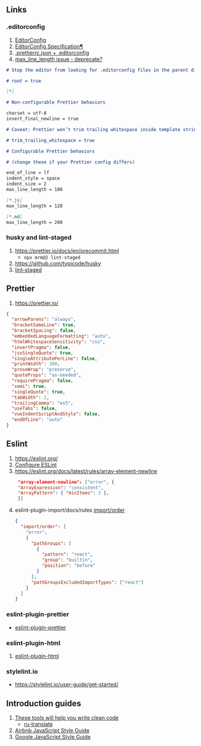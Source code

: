 ## Links

### .editorconfig

1. [EditorConfig](https://editorconfig.org/)
2. [EditorConfig Specification¶](https://spec.editorconfig.org/)
3. [.prettierrc.json + .editorconfig](https://prettier.io/docs/en/configuration.html)
4. [max_line_length issue - deprecate?](https://github.com/editorconfig/editorconfig/issues/387)

```md
# Stop the editor from looking for .editorconfig files in the parent directories

# root = true

[*]

# Non-configurable Prettier behaviors

charset = utf-8
insert_final_newline = true

# Caveat: Prettier won’t trim trailing whitespace inside template strings, but your editor might.

# trim_trailing_whitespace = true

# Configurable Prettier behaviors

# (change these if your Prettier config differs)

end_of_line = lf
indent_style = space
indent_size = 2
max_line_length = 100

[*.js]
max_line_length = 120

[*.md]
max_line_length = 200
```

### husky and lint-staged

1. https://prettier.io/docs/en/precommit.html
   - `npx mrm@2 lint-staged`
2. https://github.com/typicode/husky
3. [lint-staged](https://github.com/okonet/lint-staged)

## Prettier

1. https://prettier.io/

```json
{
  "arrowParens": "always",
  "bracketSameLine": true,
  "bracketSpacing": false,
  "embeddedLanguageFormatting": "auto",
  "htmlWhitespaceSensitivity": "css",
  "insertPragma": false,
  "jsxSingleQuote": true,
  "singleAttributePerLine": false,
  "printWidth": 300,
  "proseWrap": "preserve",
  "quoteProps": "as-needed",
  "requirePragma": false,
  "semi": true,
  "singleQuote": true,
  "tabWidth": 2,
  "trailingComma": "es5",
  "useTabs": false,
  "vueIndentScriptAndStyle": false,
  "endOfLine": "auto"
}
```

## Eslint

1. https://eslint.org/
2. [Configure ESLint](https://eslint.org/docs/latest/use/configure/)
3. https://eslint.org/docs/latest/rules/array-element-newline
   ```json
    "array-element-newline": ["error", {
    "ArrayExpression": "consistent",
    "ArrayPattern": { "minItems": 3 },
    }]
   ```
4. eslint-plugin-import/docs/rules [import/order](https://github.com/import-js/eslint-plugin-import/blob/main/docs/rules/order.md)
   ```json
   {
     "import/order": [
       "error",
       {
         "pathGroups": [
           {
             "pattern": "react",
             "group": "builtin",
             "position": "before"
           }
         ],
         "pathGroupsExcludedImportTypes": ["react"]
       }
     ]
   }
   ```

### eslint-plugin-prettier

- [eslint-plugin-prettier](https://github.com/prettier/eslint-plugin-prettier)

### eslint-plugin-html

1. [eslint-plugin-html](https://github.com/BenoitZugmeyer/eslint-plugin-html)

### stylelint.io

- https://stylelint.io/user-guide/get-started/

## Introduction guides

1. [These tools will help you write clean code](https://www.freecodecamp.org/news/these-tools-will-help-you-write-clean-code-da4b5401f68e)
   - [ru-translate](https://habr.com/ru/company/ruvds/blog/428173/)
2. [Airbnb JavaScript Style Guide](https://github.com/airbnb/javascript)
3. [Google JavaScript Style Guide](https://google.github.io/styleguide/jsguide.html)
